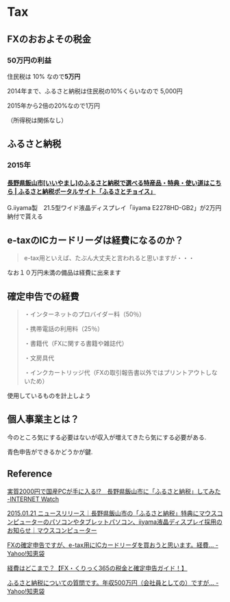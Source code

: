 Tax
===

FXのおおよその税金
---------------

### 50万円の利益

住民税は 10% なので**5万円**

2014年まで、ふるさと納税は住民税の10%くらいなので 5,000円

2015年から2倍の20%なので1万円

（所得税は関係なし）

ふるさと納税
----------

### 2015年

#### [長野県飯山市[いいやまし]のふるさと納税で選べる特産品・特典・使い道はこちら | ふるさと納税ポータルサイト「ふるさとチョイス」](http://www.furusato-tax.jp/japan/prefecture/20213)

G.iiyama製　21.5型ワイド液晶ディスプレイ「iiyama E2278HD-GB2」が2万円納付で貰える

e-taxのICカードリーダは経費になるのか？
---------------------------------

> e-tax用といえば、たぶん大丈夫と言われると思いますが・・・

なお１０万円未満の備品は経費に出来ます

確定申告での経費
-------------

> ・インターネットのプロバイダー料（50％）
>
> ・携帯電話の利用料（25％）
>
> ・書籍代（FXに関する書籍や雑誌代）
>
> ・文房具代
>
> ・インクカートリッジ代（FXの取引報告書以外ではプリントアウトしないため）

使用しているものを計上しよう

個人事業主とは？
-------------

今のところ気にする必要はないが収入が増えてきたら気にする必要がある.

青色申告ができるかどうかが鍵.

Reference
---------

[実質2000円で国産PCが手に入る!?　長野県飯山市に「ふるさと納税」してみた -INTERNET Watch](http://internet.watch.impress.co.jp/docs/special/20150124_685255.html)

[2015.01.21 ニュースリリース｜長野県飯山市の「ふるさと納税」特典にマウスコンピューターのパソコンやタブレットパソコン、iiyama液晶ディスプレイ採用のお知らせ｜マウスコンピューター](http://www.mouse-jp.co.jp/company/news/2015/news_20150121_01.html)

[FXの確定申告ですが、e-tax用にICカードリーダを買おうと思います。経費... - Yahoo!知恵袋](http://detail.chiebukuro.yahoo.co.jp/qa/question_detail/q1434834239)

[経費はどこまで？【FX・くりっく365の税金と確定申告ガイド！】](http://fxzei.client.jp/keihidokomade.html)

[ふるさと納税についての質問です。年収500万円（会社員としての）ですが... - Yahoo!知恵袋](http://detail.chiebukuro.yahoo.co.jp/qa/question_detail/q10135222435)
